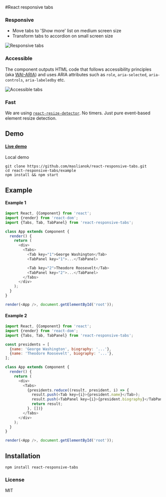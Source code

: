 #React responsive tabs

### Responsive
* Move tabs to 'Show more' list on medium screen size
* Transform tabs to accordion on small screen size

![Responsive tabs](https://cloud.githubusercontent.com/assets/3485490/11324577/f6536f2c-913d-11e5-80b0-8755a2ec11cb.gif)

### Accessible
The component outputs HTML code that follows accessibility principles (aka [WAI-ARIA](https://en.wikipedia.org/wiki/WAI-ARIA)) and uses ARIA attributes such as `role`, `aria-selected`, `aria-controls`, `aria-labeledby` etc.

![Accessible tabs](https://cloud.githubusercontent.com/assets/3485490/11324576/f4775a4c-913d-11e5-9ec2-f13beb8bd578.gif)

### Fast
We are using [`react-resize-detector`](https://github.com/maslianok/react-resize-detector). No timers. Just pure event-based element resize detection.


## Demo

#### [Live demo](http://maslianok.github.io/react-responsive-tabs/)

Local demo
```
git clone https://github.com/maslianok/react-responsive-tabs.git
cd react-responsive-tabs/example
npm install && npm start
```


## Example

#### Example 1
```javascript
import React, {Component} from 'react';
import {render} from 'react-dom';
import {Tabs, Tab, TabPanel} from 'react-responsive-tabs';

class App extends Component {
  render() {
    return (
      <div>
        <Tabs>
          <Tab key="1">George Washington</Tab>
          <TabPanel key="1">...</TabPanel>

          <Tab key="2">Theodore Roosevelt</Tab>
          <TabPanel key="2">...</TabPanel>
        </Tabs>
      </div>
    );
  }
}

render(<App />, document.getElementById('root'));
```

#### Example 2
```javascript
import React, {Component} from 'react';
import {render} from 'react-dom';
import {Tabs, Tab, TabPanel} from 'react-responsive-tabs';

const presidents = [
  {name: 'George Washington', biography: '...'},
  {name: 'Theodore Roosevelt', biography: '...'},
];

class App extends Component {
  render() {
    return (
      <div>
        <Tabs>
          {presidents.reduce((result, president, i) => {
            result.push(<Tab key={i}>{president.name}</Tab>);
            result.push(<TabPanel key={i}>{president.biography}</TabPanel>);
            return result;
          }, [])}
        </Tabs>
      </div>
    );
  }
}

render(<App />, document.getElementById('root'));
```


## Installation
`npm install react-responsive-tabs`


### License
MIT
